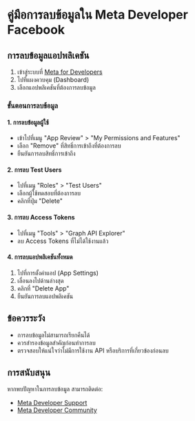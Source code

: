 # คู่มือการลบข้อมูลใน Meta Developer Facebook

## การลบข้อมูลแอปพลิเคชัน

1. เข้าสู่ระบบที่ [Meta for Developers](https://developers.facebook.com/)
2. ไปที่แผงควบคุม (Dashboard)
3. เลือกแอปพลิเคชันที่ต้องการลบข้อมูล

### ขั้นตอนการลบข้อมูล

#### 1. การลบข้อมูลผู้ใช้
- เข้าไปที่เมนู "App Review" > "My Permissions and Features"
- เลือก "Remove" ที่สิทธิ์การเข้าถึงที่ต้องการลบ
- ยืนยันการลบสิทธิ์การเข้าถึง

#### 2. การลบ Test Users
- ไปที่เมนู "Roles" > "Test Users"
- เลือกผู้ใช้ทดสอบที่ต้องการลบ
- คลิกที่ปุ่ม "Delete"

#### 3. การลบ Access Tokens
- ไปที่เมนู "Tools" > "Graph API Explorer"
- ลบ Access Tokens ที่ไม่ได้ใช้งานแล้ว

#### 4. การลบแอปพลิเคชันทั้งหมด
1. ไปที่การตั้งค่าแอป (App Settings)
2. เลื่อนลงไปด้านล่างสุด
3. คลิกที่ "Delete App"
4. ยืนยันการลบแอปพลิเคชัน

## ข้อควรระวัง
- การลบข้อมูลไม่สามารถเรียกคืนได้
- ควรสำรองข้อมูลสำคัญก่อนทำการลบ
- ตรวจสอบให้แน่ใจว่าไม่มีการใช้งาน API หรือบริการที่เกี่ยวข้องก่อนลบ

## การสนับสนุน
หากพบปัญหาในการลบข้อมูล สามารถติดต่อ:
- [Meta Developer Support](https://developers.facebook.com/support/)
- [Meta Developer Community](https://developers.facebook.com/community/)
